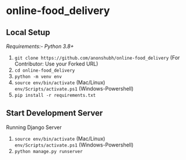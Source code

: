 # online-food_delivery


**Local Setup**
---
*Requirements:- Python 3.8+*<br>
1) `git clone https://github.com/anonshubh/online-food_delivery`
(For Contributor: Use your Forked URL)
2) `cd online-food_delivery`
3) `python -m venv env`
4) `source env/bin/activate` (Mac/Linux)<br>
   `env/Scripts/activate.ps1` (Windows-Powershell)
5) `pip install -r requirements.txt`

Start Development Server<br>
---
Running Django Server
1) `source env/bin/activate` (Mac/Linux)<br>
   `env/Scripts/activate.ps1` (Windows-Powershell)
2) `python manage.py runserver`
